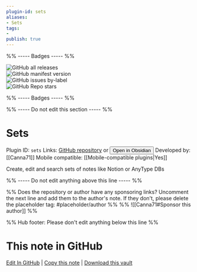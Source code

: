 ```yaml
---
plugin-id: sets
aliases:
- Sets
tags: 
- 
publish: true
---
```


%% ----- Badges ----- %%

![GitHub all releases](https://img.shields.io/github/downloads/Canna71/obsidian-sets/total?color=573E7A&logo=github&style=for-the-badge)   
![GitHub manifest version](https://img.shields.io/github/manifest-json/v/Canna71/obsidian-sets?color=573E7A&logo=github&style=for-the-badge)   
![GitHub issues by-label](https://img.shields.io/github/issues/Canna71/obsidian-sets/help%20wanted?color=573E7A&logo=github&style=for-the-badge)   
![GitHub Repo stars](https://img.shields.io/github/stars/Canna71/obsidian-sets?color=573E7A&logo=github&style=for-the-badge)

%% ----- Badges ----- %%

%% ----- Do not edit this section ----- %%

# Sets

Plugin ID: `sets`
Links: [GitHub repository](https://github.com/Canna71/obsidian-sets) or [<button id=HH>Open in Obsidian</button>](obsidian://show-plugin?id=sets)
Developed by: [[Canna71]]
Mobile compatible: [[Mobile-compatible plugins|Yes]]

Create, edit and search sets of notes like Notion or AnyType DBs

%% ----- Do not edit anything above this line ----- %% 

%% Does the repository or author have any sponsoring links? Uncomment the next line and add them to the author's note. If they don't, please delete the placeholder tag: #placeholder/author %%
%% ![[Canna71#Sponsor this author]] %%

%% Hub footer: Please don't edit anything below this line %%

# This note in GitHub

<span class="git-footer">[Edit In GitHub](https://github.dev/obsidian-community/obsidian-hub/blob/main/02%20-%20Community%20Expansions/02.05%20All%20Community%20Expansions/Plugins/sets.md "git-hub-edit-note") | [Copy this note](https://raw.githubusercontent.com/obsidian-community/obsidian-hub/main/02%20-%20Community%20Expansions/02.05%20All%20Community%20Expansions/Plugins/sets.md "git-hub-copy-note") | [Download this vault](https://github.com/obsidian-community/obsidian-hub/archive/refs/heads/main.zip "git-hub-download-vault") </span>
